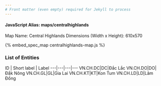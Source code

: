 ```yaml
---
# Front matter (even empty) required for Jekyll to process
---
```


#### JavaScript Alias: maps/centralhighlands

Map Name: Central Highlands
Dimensions (Width x Height): 610x570



{% embed_spec_map centralhighlands-map.js %}

### List of Entities

ID | Short label | Label
---|---|---|---
VN.CH.DC|DC|Đắc Lắc
VN.CH.DO|DO|Đắk Nông
VN.CH.GL|GL|Gia Lai
VN.CH.KT|KT|Kon Tum
VN.CH.LD|LD|Lâm Đồng